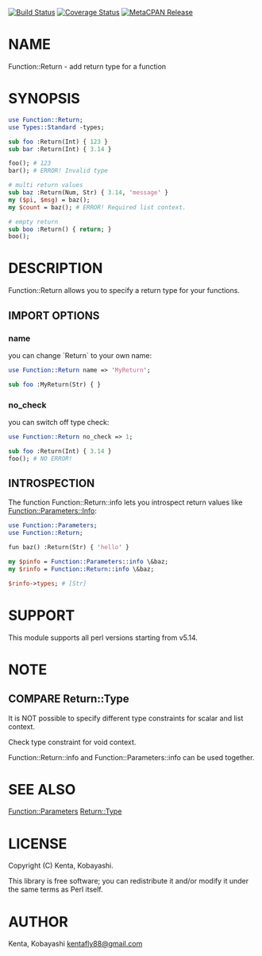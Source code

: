 [![Build Status](https://travis-ci.org/kfly8/p5-Function-Return.svg?branch=master)](https://travis-ci.org/kfly8/p5-Function-Return) [![Coverage Status](https://img.shields.io/coveralls/kfly8/p5-Function-Return/master.svg?style=flat)](https://coveralls.io/r/kfly8/p5-Function-Return?branch=master) [![MetaCPAN Release](https://badge.fury.io/pl/Function-Return.svg)](https://metacpan.org/release/Function-Return)
# NAME

Function::Return - add return type for a function

# SYNOPSIS

```perl
use Function::Return;
use Types::Standard -types;

sub foo :Return(Int) { 123 }
sub bar :Return(Int) { 3.14 }

foo(); # 123
bar(); # ERROR! Invalid type

# multi return values
sub baz :Return(Num, Str) { 3.14, 'message' }
my ($pi, $msg) = baz();
my $count = baz(); # ERROR! Required list context.

# empty return
sub boo :Return() { return; }
boo();
```

# DESCRIPTION

Function::Return allows you to specify a return type for your functions.

## IMPORT OPTIONS

### name

you can change \`Return\` to your own name:

```perl
use Function::Return name => 'MyReturn';

sub foo :MyReturn(Str) { }
```

### no\_check

you can switch off type check:

```perl
use Function::Return no_check => 1;

sub foo :Return(Int) { 3.14 }
foo(); # NO ERROR!
```

## INTROSPECTION

The function Function::Return::info lets you introspect return values like [Function::Parameters::Info](https://metacpan.org/pod/Function::Parameters::Info):

```perl
use Function::Parameters;
use Function::Return;

fun baz() :Return(Str) { 'hello' }

my $pinfo = Function::Parameters::info \&baz;
my $rinfo = Function::Return::info \&baz;

$rinfo->types; # [Str]
```

# SUPPORT

This module supports all perl versions starting from v5.14.

# NOTE

## COMPARE Return::Type

It is NOT possible to specify different type constraints for scalar and list context.

Check type constraint for void context.

Function::Return::info and Function::Parameters::info can be used together.

# SEE ALSO

[Function::Parameters](https://metacpan.org/pod/Function::Parameters)
[Return::Type](https://metacpan.org/pod/Return::Type)

# LICENSE

Copyright (C) Kenta, Kobayashi.

This library is free software; you can redistribute it and/or modify
it under the same terms as Perl itself.

# AUTHOR

Kenta, Kobayashi <kentafly88@gmail.com>
